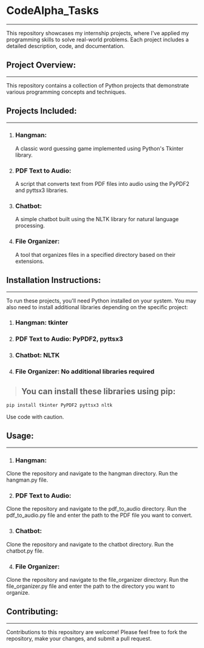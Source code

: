 # **CodeAlpha_Tasks**
---
This repository showcases my internship projects, where I've applied my programming skills to solve real-world problems. Each project includes a detailed description, code, and documentation.

## **Project Overview:**
---
This repository contains a collection of Python projects that demonstrate various programming concepts and techniques.

## **Projects Included:**
---

1. ### **Hangman:**
    A classic word guessing game implemented using Python's Tkinter library.
2. ### **PDF Text to Audio:**
    A script that converts text from PDF files into audio using the PyPDF2 and pyttsx3 libraries.
3. ### **Chatbot:**
    A simple chatbot built using the NLTK library for natural language processing.
4. ### **File Organizer:**
    A tool that organizes files in a specified directory based on their extensions.

## **Installation Instructions:**
---
To run these projects, you'll need Python installed on your system. You may also need to install additional libraries depending on the specific project:

1. ### **Hangman:** tkinter
2. ### **PDF Text to Audio:** PyPDF2, pyttsx3
3. ### **Chatbot:** NLTK
4. ### File Organizer: No additional libraries required

> ## **You can install these libraries using pip:**
```bash 
pip install tkinter PyPDF2 pyttsx3 nltk
```
Use code with caution.

## **Usage:**
---
1. ### **Hangman:**
Clone the repository and navigate to the hangman directory.
Run the hangman.py file.

2. ### **PDF Text to Audio:**
Clone the repository and navigate to the pdf_to_audio directory.
Run the pdf_to_audio.py file and enter the path to the PDF file you want to convert.

3. ### **Chatbot:**
Clone the repository and navigate to the chatbot directory.
Run the chatbot.py file.

4. ### **File Organizer:**
Clone the repository and navigate to the file_organizer directory.
Run the file_organizer.py file and enter the path to the directory you want to organize.

## **Contributing:**
---
Contributions to this repository are welcome! Please feel free to fork the repository, make your changes, and submit a pull request.
